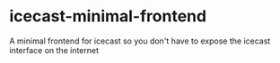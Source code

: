 # icecast-minimal-frontend
A minimal frontend for icecast so you don't have to expose the icecast interface on the internet
